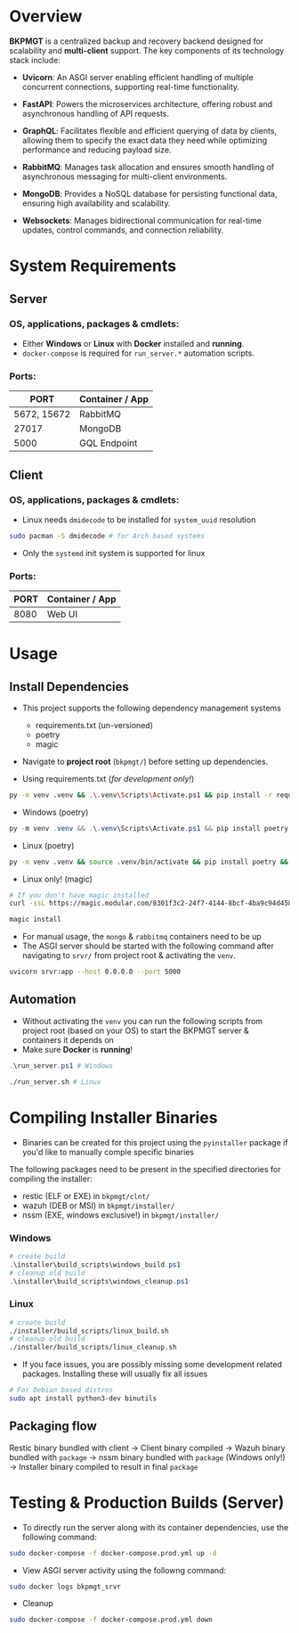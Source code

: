 # Overview
**BKPMGT** is a centralized backup and recovery backend designed for scalability and **multi-client** support. The key components of its technology stack include:

- **Uvicorn**: An ASGI server enabling efficient handling of multiple concurrent connections, supporting real-time functionality.

- **FastAPI**: Powers the microservices architecture, offering robust and asynchronous handling of API requests.

- **GraphQL**: Facilitates flexible and efficient querying of data by clients, allowing them to specify the exact data they need while optimizing performance and reducing payload size.

- **RabbitMQ**: Manages task allocation and ensures smooth handling of asynchronous messaging for multi-client environments.

- **MongoDB**: Provides a NoSQL database for persisting functional data, ensuring high availability and scalability.

- **Websockets**: Manages bidirectional communication for real-time updates, control commands, and connection reliability.
# System Requirements
## Server
### OS, applications, packages & cmdlets:
- Either **Windows** or **Linux** with **Docker** installed and **running**.
- `docker-compose` is required for `run_server.*` automation scripts.
### Ports:
|PORT|Container / App|
|-|-|
|5672, 15672|RabbitMQ|
|27017|MongoDB|
|5000|GQL Endpoint|
## Client
### OS, applications, packages & cmdlets:
- Linux needs `dmidecode` to be installed for `system_uuid` resolution
```bash
sudo pacman -S dmidecode # for Arch based systems
```
- Only the `systemd` init system is supported for linux
### Ports:
|PORT|Container / App|
|-|-|
|8080|Web UI|
# Usage
## Install Dependencies
- This project supports the following dependency management systems
    - requirements.txt (un-versioned)
    - poetry
    - magic

- Navigate to **project root** (`bkpmgt/`) before setting up dependencies.

- Using requirements.txt (*for development only!*)
```bash
py -m venv .venv && .\.venv\Scripts\Activate.ps1 && pip install -r requirements.txt
```
- Windows (poetry)
```powershell
py -m venv .venv && .\.venv\Scripts\Activate.ps1 && pip install poetry && poetry install
```
- Linux (poetry)
```bash
py -m venv .venv && source .venv/bin/activate && pip install poetry && poetry install
```
- Linux only! (magic)
```bash
# If you don't have magic installed
curl -ssL https://magic.modular.com/8301f3c2-24f7-4144-8bcf-4ba9c94d4588 | bash # as magic isn't a pypi package

magic install
```

- For manual usage, the `mongo` & `rabbitmq` containers need to be up
- The ASGI server should be started with the following command after navigating to `srvr/` from project root & activating the `venv`.
```bash
uvicorn srvr:app --host 0.0.0.0 --port 5000
```
## Automation
- Without activating the `venv` you can run the following scripts from project root (based on your OS) to start the BKPMGT server & containers it depends on
- Make sure **Docker** is **running**!
```powershell
.\run_server.ps1 # Windows
```

```bash
./run_server.sh # Linux
```
# Compiling Installer Binaries
- Binaries can be created for this project using the `pyinstaller` package if you'd like to manually comple specific binaries

The following packages need to be present in the specified directories for compiling the installer:
- restic (ELF or EXE) in `bkpmgt/clnt/`
- wazuh (DEB or MSI) in `bkpmgt/installer/`
- nssm (EXE, windows exclusive!) in `bkpmgt/installer/`

### Windows
```powershell
# create build
.\installer\build_scripts\windows_build.ps1
# cleanup old build
.\installer\build_scripts\windows_cleanup.ps1
```
### Linux
```bash
# create build
./installer/build_scripts/linux_build.sh
# cleanup old build
./installer/build_scripts/linux_cleanup.sh
```
- If you face issues, you are possibly missing some development related packages. Installing these will usually fix all issues
```bash
# For Debian based distros
sudo apt install python3-dev binutils
```
## Packaging flow
Restic binary bundled with client → Client binary compiled → Wazuh binary bundled with `package` → nssm binary bundled with `package` (Windows only!) → Installer binary compiled to result in final `package`

# Testing & Production Builds (Server)
- To directly run the server along with its container dependencies, use the following command:
```bash
sudo docker-compose -f docker-compose.prod.yml up -d
```
- View ASGI server activity using the followng command:        
```bash
sudo docker logs bkpmgt_srvr
```
- Cleanup
```bash
sudo docker-compose -f docker-compose.prod.yml down
```
